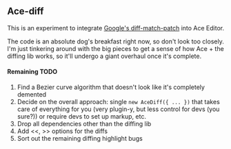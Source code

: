 ## Ace-diff

This is an experiment to integrate [Google's diff-match-patch](https://code.google.com/p/google-diff-match-patch/) 
into Ace Editor. 

The code is an absolute dog's breakfast right now, so don't look too closely. I'm just tinkering around with the big 
pieces to get a sense of how Ace + the diffing lib works, so it'll undergo a giant overhaul once it's complete. 



#### Remaining TODO

1. Find a Bezier curve algorithm that doesn't look like it's completely demented
2. Decide on the overall approach: single `new AceDiff({ ... })` that takes care of everything for you (very plugin-y, 
but less control for devs (you sure?)) or require devs to set up markup, etc.
3. Drop all dependencies other than the diffing lib
4. Add <<, >> options for the diffs
5. Sort out the remaining diffing highlight bugs
